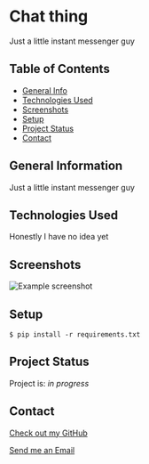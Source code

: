 # Chat thing

  Just a little instant messenger guy

## Table of Contents

* [General Info](#general-information)
* [Technologies Used](#technologies-used)
* [Screenshots](#screenshots)
* [Setup](#setup)
* [Project Status](#project-status)
* [Contact](#contact)

## General Information

  Just a little instant messenger guy

## Technologies Used

  Honestly I have no idea yet

## Screenshots

![Example screenshot](./img/)

## Setup

`$ pip install -r requirements.txt`

## Project Status

Project is: _in progress_

## Contact

[Check out my GitHub](https://github.com/ethan-pt)

[Send me an Email](mailto:tubbeethan@gmail.com)
